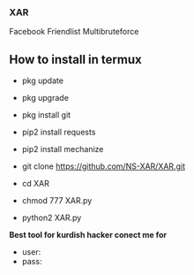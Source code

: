 ### XAR

Facebook Friendlist Multibruteforce

## How to install in termux

- pkg update

- pkg upgrade

- pkg install git 

- pip2 install requests

- pip2 install mechanize

- git clone https://github.com/NS-XAR/XAR.git

- cd XAR

- chmod 777 XAR.py

- python2 XAR.py


**Best tool for kurdish hacker conect me for**

- user:
- pass:
